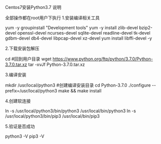  Centos7安装Python3.7
说明

全部操作都在root用户下执行
1.安装编译相关工具

yum -y groupinstall "Development tools"
yum -y install zlib-devel bzip2-devel openssl-devel ncurses-devel sqlite-devel readline-devel tk-devel gdbm-devel db4-devel libpcap-devel xz-devel
yum install libffi-devel -y

2.下载安装包解压

cd #回到用户目录
wget https://www.python.org/ftp/python/3.7.0/Python-3.7.0.tar.xz
tar -xvJf  Python-3.7.0.tar.xz

3.编译安装

mkdir /usr/local/python3 #创建编译安装目录
cd Python-3.7.0
./configure --prefix=/usr/local/python3
make && make install

4.创建软连接

ln -s /usr/local/python3/bin/python3 /usr/local/bin/python3
ln -s /usr/local/python3/bin/pip3 /usr/local/bin/pip3

5.验证是否成功

python3 -V
pip3 -V
